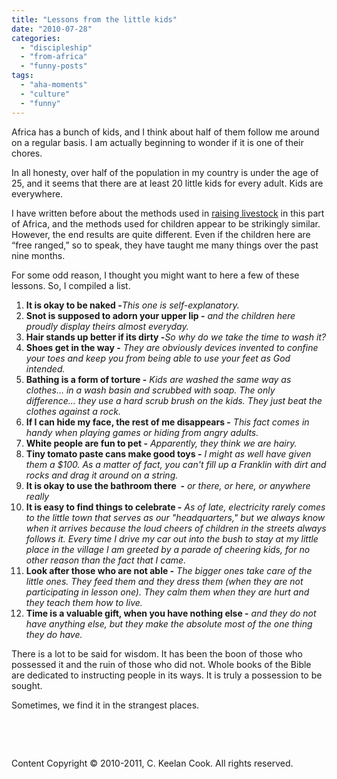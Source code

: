```yaml
---
title: "Lessons from the little kids"
date: "2010-07-28"
categories: 
  - "discipleship"
  - "from-africa"
  - "funny-posts"
tags: 
  - "aha-moments"
  - "culture"
  - "funny"
---
```


Africa has a bunch of kids, and I think about half of them follow me around on a regular basis. I am actually beginning to wonder if it is one of their chores.

In all honesty, over half of the population in my country is under the age of 25, and it seems that there are at least 20 little kids for every adult. Kids are everywhere.

I have written before about the methods used in [raising livestock](http://blog.keelancook.com/2010/03/sheep/ "Sheep") in this part of Africa, and the methods used for children appear to be strikingly similar. However, the end results are quite different. Even if the children here are “free ranged,” so to speak, they have taught me many things over the past nine months.

For some odd reason, I thought you might want to here a few of these lessons. So, I compiled a list.

1. **It is okay to be naked -**_This one is self-explanatory._
2. **Snot is supposed to adorn your upper lip -** _and the children here proudly display theirs almost everyday._
3. **Hair stands up better if its dirty -**_So why do we take the time to wash it?_
4. **Shoes get in the way -** _They are obviously devices invented to confine your toes and keep you from being able to use your feet as God intended._
5. **Bathing is a form of torture -** _Kids are washed the same way as clothes... in a wash basin and scrubbed with soap. The only difference... they use a hard scrub brush on the kids. They just beat the clothes against a rock._
6. **If I can hide my face, the rest of me disappears -** _This fact comes in handy when playing games or hiding from angry adults._
7. **White people are fun to pet -** _Apparently, they think we are hairy._
8. **Tiny tomato paste cans make good toys -** _I might as well have given them a $100. As a matter of fact, you can't fill up a Franklin with dirt and rocks and drag it around on a string._
9. **It is okay to use the bathroom there  -** _or there, or here, or anywhere really_
10. **It is easy to find things to celebrate -** _As of late, electricity rarely comes to the little town that serves as our "headquarters," but we always know when it arrives because the loud cheers of children in the streets always follows it. Every time I drive my car out into the bush to stay at my little place in the village I am greeted by a parade of cheering kids, for no other reason than the fact that I came._
11. **Look after those who are not able -** _The bigger ones take care of the little ones. They feed them and they dress them (when they are not participating in lesson one). They calm them when they are hurt and they teach them how to live._
12. **Time is a valuable gift, when you have nothing else -** _and they do not have anything else, but they make the absolute most of the one thing they do have._

There is a lot to be said for wisdom. It has been the boon of those who possessed it and the ruin of those who did not. Whole books of the Bible are dedicated to instructing people in its ways. It is truly a possession to be sought.

Sometimes, we find it in the strangest places.

 

 

Content Copyright © 2010-2011, C. Keelan Cook. All rights reserved.
